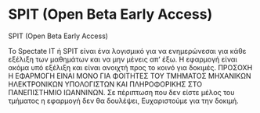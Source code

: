 # SPIT (Open Beta Early Access)


SPIT (Open Beta Early Access)


Το Spectate IT ή SPIT είναι ένα λογισμικό για να ενημερώνεσαι για κάθε εξέλιξη των μαθημάτων και να μην μένεις απ’ έξω.  Η εφαρμογή είναι ακόμα υπό εξέλιξη και είναι ανοιχτή προς το κοινό για δοκιμές. ΠΡΟΣΟΧΗ Η ΕΦΑΡΜΟΓΗ ΕΙΝΑΙ ΜΟΝΟ ΓΙΑ ΦΟΙΤΗΤΕΣ ΤΟΥ ΤΜΗΜΑΤΟΣ ΜΗΧΑΝΙΚΩΝ ΗΛΕΚΤΡΟΝΙΚΩΝ ΥΠΟΛΟΓΙΣΤΩΝ ΚΑΙ ΠΛΗΡΟΦΟΡΙΚΗΣ ΣΤΟ ΠΑΝΕΠΙΣΤΗΜΙΟ ΙΩΑΝΝΙΝΩΝ. Σε πέριπτωση που δεν είστε μέλος του τμήματος η εφαρμογή δεν θα δουλέψει, Ευχαριστούμε για την δοκιμή. 


